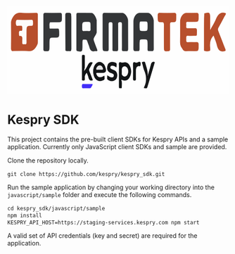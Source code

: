 <img src="https://github.com/kespry/kespry_sdk/blob/main/images/kespry-firmatek-logo.svg" alt="Kespry" height="200" />

# Kespry SDK
This project contains the pre-built client SDKs for Kespry APIs and a sample application. Currently only JavaScript client SDKs and sample are provided.

Clone the repository locally. 
```
git clone https://github.com/kespry/kespry_sdk.git
```

Run the sample application by changing your working directory into the `javascript/sample` folder and execute the following commands.
```
cd kespry_sdk/javascript/sample
npm install
KESPRY_API_HOST=https://staging-services.kespry.com npm start
```

A valid set of API credentials (key and secret) are required for the application. 

